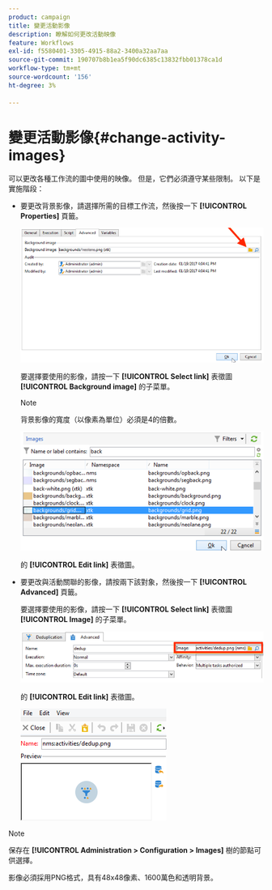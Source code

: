 ```yaml
---
product: campaign
title: 變更活動影像
description: 瞭解如何更改活動映像
feature: Workflows
exl-id: f5580401-3305-4915-88a2-3400a32aa7aa
source-git-commit: 190707b8b1ea5f90dc6385c13832fbb01378ca1d
workflow-type: tm+mt
source-wordcount: '156'
ht-degree: 3%

---
```


# 變更活動影像{#change-activity-images}



可以更改各種工作流的圖中使用的映像。 但是，它們必須遵守某些限制。 以下是實施階段：

* 要更改背景影像，請選擇所需的目標工作流，然後按一下 **[!UICONTROL Properties]** 頁籤。

   ![](assets/s_user_segmentation_properties_tab.png)

   要選擇要使用的影像，請按一下 **[!UICONTROL Select link]** 表徵圖 **[!UICONTROL Background image]** 的子菜單。

   >[!NOTE]
   >
   >背景影像的寬度（以像素為單位）必須是4的倍數。

   ![](assets/s_user_segmentation_background_select.png)

   的 **[!UICONTROL Edit link]** 表徵圖。

* 要更改與活動關聯的影像，請按兩下該對象，然後按一下 **[!UICONTROL Advanced]** 頁籤。

   要選擇要使用的影像，請按一下 **[!UICONTROL Select link]** 表徵圖 **[!UICONTROL Image]** 的子菜單。

   ![](assets/s_user_segmentation_activity_image.png)

   的 **[!UICONTROL Edit link]** 表徵圖。

   ![](assets/s_user_segmentation_activity_image_select.png)

>[!NOTE]
>
>保存在 **[!UICONTROL Administration > Configuration > Images]** 樹的節點可供選擇。
>  
>影像必須採用PNG格式，具有48x48像素、1600萬色和透明背景。

